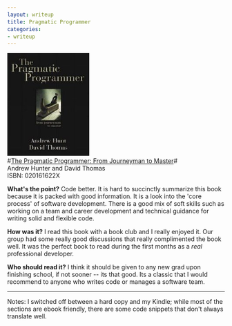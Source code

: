 ```yaml
---
layout: writeup
title: Pragmatic Programmer
categories:
- writeup
---
```

![](/static/pragmatic-programmer.jpg)  
#[The Pragmatic Programmer: From Journeyman to Master](http://www.amazon.com/Pragmatic-Programmer-Journeyman-Master/dp/020161622X)#  
Andrew Hunter and David Thomas  
ISBN: 020161622X


**What's the point?**
Code better.  It is hard to succinctly summarize this book because it is packed with good information.  It is a look into the 'core process' of software development.  There is a good mix of soft skills such as working on a team and career development and technical guidance for writing solid and flexible code.

**How was it?**
I read this book with a book club and I really enjoyed it.  Our group had some really good discussions that really complimented the book well.  It was the perfect book to read during the first months as a *real* professional developer.

**Who should read it?**
I think it should be given to any new grad upon finishing school, if not sooner -- its that good.  Its a classic that I would recommend to anyone who writes code or manages a software team.

---
Notes: I switched off between a hard copy and my Kindle; while most of the sections are ebook friendly, there are some code snippets that don't always translate well.
